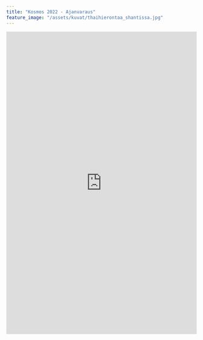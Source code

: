 ```yaml
---
title: "Kosmos 2022 - Ajanvaraus"
feature_image: "/assets/kuvat/thaihierontaa_shantissa.jpg"
---
```


<iframe
	src="https://app.acuityscheduling.com/schedule.php?owner=18231920&appointmentType=category:Kosmos%202022%20-%20Thaihieronta"
	width="100%"
	height="800"
	frameBorder="0">
</iframe>

<script src="https://embed.acuityscheduling.com/js/embed.js" type="text/javascript"></script>
